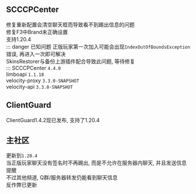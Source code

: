 ## SCCCPCenter
修复重新配置会清空聊天框而导致看不到踢出信息的问题  
修复F3中Brand未正确设置  
支持1.20.4  
::: danger 已知问题
正版玩家第一次加入可能会出现`IndexOutOfBoundsException`错误, 再进入一次即可解决  
SkinsRestorer与备份上游插件配合导致此问题, 等待修复  
:::
SCCCPCenter `4.4.0`  
limboapi `1.1.18`  
velocity-proxy `3.3.0-SNAPSHOT`  
velocity-api `3.3.0-SNAPSHOT`  
## ClientGuard
ClientGuard1.4.2现已发布, 支持了1.20.4  
## 主社区
更新到`1.20.4`  
当正版玩家聊天没有签名时不再踢出, 而是不允许在服务器内聊天, 并且发送信息提醒  
不过其他频道, Q群/服务器转发仍能看到聊天信息  
反作弊已更新  